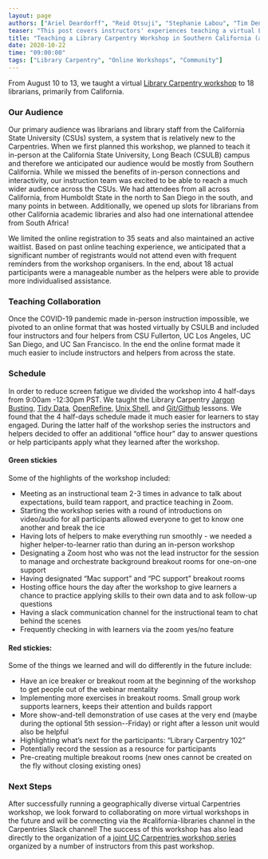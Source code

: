 ```yaml
---
layout: page
authors: ["Ariel Deardorff", "Reid Otsuji", "Stephanie Labou", "Tim Dennis", "Khue Duong", "Elizabeth McAulay", "Leigh Phan"]
teaser: "This post covers instructors' experiences teaching a virtual Library Carpentry workshop in August 2020"
title: "Teaching a Library Carpentry Workshop in Southern California (and the Virtual Yonder)"
date: 2020-10-22
time: "09:00:00"
tags: ["Library Carpentry", "Online Workshops", "Community"]
---
```


From August 10 to 13, we taught a virtual [Library Carpentry workshop](https://arieldeardorff.github.io/2020-08-10-SoCal-Online/) to 18 librarians, primarily from California.

### Our Audience
Our primary audience was librarians and library staff from the California State University (CSUs) system, a system that is relatively new to the Carpentries. When we first planned this workshop, we planned to teach it in-person at the California State University, Long Beach (CSULB) campus and therefore we anticipated our audience would be mostly from Southern California. While we missed the benefits of in-person connections and interactivity, our instruction team was excited to be able to reach a much wider audience across the CSUs. We had attendees from all across California, from Humboldt State in the north to San Diego in the south, and many points in between. Additionally, we opened up slots for librarians from other California academic libraries and also had one international attendee from South Africa!

We limited the online registration to 35 seats and also maintained an active waitlist.  Based on past online teaching experience, we anticipated that a significant number of registrants would not attend even with frequent reminders from the workshop organisers. In the end, about 18 actual participants were a manageable number as the helpers were able to provide more individualised assistance.

### Teaching Collaboration
Once the COVID-19 pandemic made in-person instruction impossible, we pivoted to an online format that was hosted virtually by CSULB and included four instructors and four helpers from CSU Fullerton, UC Los Angeles, UC San Diego, and UC San Francisco. In the end the online format made it much easier to include instructors and helpers from across the state.

### Schedule
In order to reduce screen fatigue we divided the workshop into 4 half-days from 9:00am -12:30pm PST. We taught the Library Carpentry [Jargon Busting](https://librarycarpentry.org/lc-overview/03-jargon-busting/index.html), [Tidy Data](https://librarycarpentry.org/lc-spreadsheets/), [OpenRefine](https://librarycarpentry.org/lc-open-refine/), [Unix Shell](https://librarycarpentry.org/lc-shell/), and [Git/Github](https://librarycarpentry.org/lc-git/) lessons.  We found that the 4 half-days schedule made it much easier for learners to stay engaged. During the latter half of the workshop series the instructors and helpers decided to offer an additional “office hour” day to answer questions or help participants apply what they learned after the workshop.  

#### Green stickies
Some of the highlights of the workshop included:
- Meeting as an instructional team 2-3 times in advance to talk about expectations, build team rapport, and practice teaching in Zoom.
- Starting the workshop series with a round of introductions on video/audio for all participants allowed everyone to get to know one another and break the ice
- Having lots of helpers to make everything run smoothly - we needed a higher helper-to-learner ratio than during an in-person workshop
- Designating a Zoom host who was not the lead instructor for the session to manage and orchestrate background breakout rooms for one-on-one support
- Having designated “Mac support” and “PC support” breakout rooms
- Hosting office hours the day after the workshop to give learners a chance to practice applying skills to their own data and to ask follow-up questions
- Having a slack communication channel for the instructional team to chat behind the scenes
- Frequently checking in with learners via the zoom yes/no feature

#### Red stickies:
Some of the things we learned and will do differently in the future include:
- Have an ice breaker or breakout room at the beginning of the workshop to get people out of the webinar mentality
- Implementing more exercises in breakout rooms. Small group work supports learners, keeps their attention and builds rapport
- More show-and-tell demonstration of use cases at the very end (maybe during the optional 5th session--Friday) or right after a lesson unit would also be helpful
- Highlighting what’s next for the participants: “Library Carpentry 102”
- Potentially record the session as a resource for participants
- Pre-creating multiple breakout rooms (new ones cannot be created on the fly without closing existing ones)

### Next Steps
After successfully running a geographically diverse virtual Carpentries workshop, we look forward to collaborating on more virtual workshops in the future and will be connecting via the #california-libraries channel in the Carpentries Slack channel!  The success of this workshop has also lead directly to the organization of a [joint UC Carpentries workshop series]( https://ucla-data-archive.github.io/2020-09-28-ucb-ucla-ucsd/ ) organized by a number of instructors from this past workshop.
